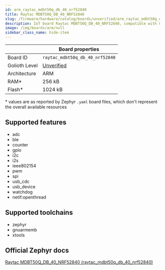 ```yaml
---
id: arm_raytac_mdbt50q_db_40_nrf52840
title: Raytac MDBT50Q_DB_40_NRF52840
slug: /firmware/hardware/catalog/boards/unverified/arm_raytac_mdbt50q_db_40_nrf52840
description: IoT board Raytac MDBT50Q_DB_40_NRF52840, compatible with Golioth at unverified level.
image: /img/boards/arm/null
sidebar_class_name: hide-item
---
```


[//]: # (This is an auto-generated file, do not edit! Changes to it will be lost upon re-generation)



|                | Board properties     |
| -------------  | -------------------- |
| Board ID       | `raytac_mdbt50q_db_40_nrf52840` |
| Golioth Level  | [Unverified](/firmware/hardware#unverified-boards) |
| Architecture   | ARM |
| RAM*           | 256 kB |
| Flash*         | 1024 kB |

\* values are as reported by Zephyr `.yaml` board files, which don't represent the overall available resources



## Supported features

* adc
* ble
* counter
* gpio
* i2c
* i2s
* ieee802154
* pwm
* spi
* usb_cdc
* usb_device
* watchdog
* netif:openthread

## Supported toolchains

* zephyr
* gnuarmemb
* xtools

## Official Zephyr docs

[Raytac MDBT50Q_DB_40_NRF52840 (raytac_mdbt50q_db_40_nrf52840)](https://docs.zephyrproject.org/latest/boards/arm/raytac_mdbt50q_db_40_nrf52840/doc/index.html)
